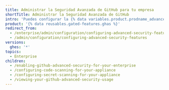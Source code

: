```yaml
---
title: Administrar la Seguridad Avanzada de GitHub para tu empresa
shortTitle: Administrar la Seguridad Avanzada de GitHub
intro: 'Puedes configurar la {% data variables.product.prodname_advanced_security %} y administrar cómo la utiliza tu empresa de acuerdo con las necesidades de tu organización.'
product: '{% data reusables.gated-features.ghas %}'
redirect_from:
  - /enterprise/admin/configuration/configuring-advanced-security-features
  - /admin/configuration/configuring-advanced-security-features
versions:
  ghes: '*'
topics:
  - Enterprise
children:
  - /enabling-github-advanced-security-for-your-enterprise
  - /configuring-code-scanning-for-your-appliance
  - /configuring-secret-scanning-for-your-appliance
  - /viewing-your-github-advanced-security-usage
---
```


